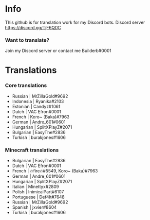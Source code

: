 # Info
This github is for translation work for my Discord bots.
Discord server https://discord.gg/TjF6QDC

### Want to translate?
Join my Discord server or contact me Builderb#0001

# Translations
### Core translations
- Russian    | MrZillaGold#9692
- Indonesia  | Ryanika#2103
- Estonian   | Candyz#1061
- Dutch      | VAC Efron#0001
- French     | Koro~ (Baka)#7963
- German     | Andre_601#0601
- Hungarian  | SplitXPlayZ#2071
- Bulgarian  | EasyThe#2836
- Turkish    | burakjones#1606

### Minecraft translations
- Bulgarian  | EasyThe#2836
- Dutch      | VAC Efron#0001
- French     | 🔥fire🔥#5549, Koro~ (Baka)#7963
- German     | Andre_601#0601
- Hungarian  | SplitXPlayZ#2071
- Italian    | Minettyx#2809
- Polish     | InimicalPart#6107
- Portuguese | Def4lt#7648
- Russian    | MrZillaGold#9692
- Spanish    | jxvier#8604
- Turkish    | burakjones#1606

